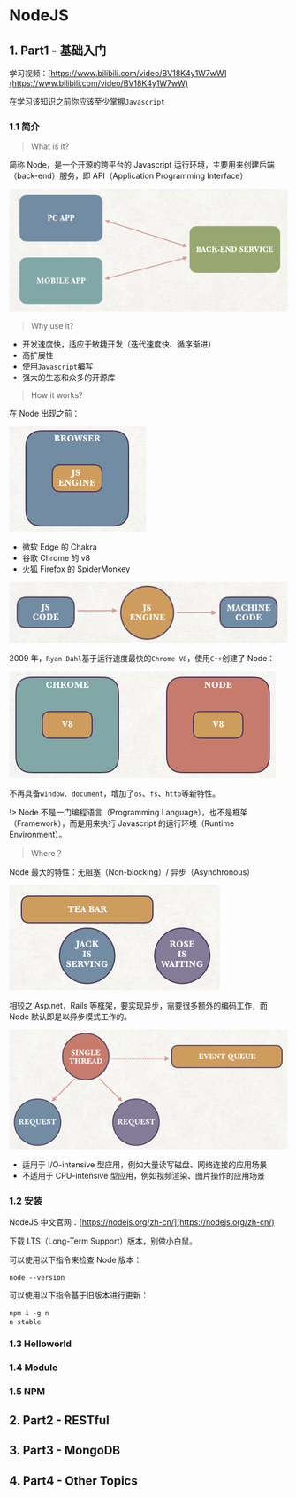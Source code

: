 # NodeJS

## 1. Part1 - 基础入门

学习视频：[https://www.bilibili.com/video/BV18K4y1W7wW](https://www.bilibili.com/video/BV18K4y1W7wW)

在学习该知识之前你应该至少掌握`Javascript`

### 1.1 简介

> What is it?

简称 Node，是一个开源的跨平台的 Javascript 运行环境，主要用来创建后端（back-end）服务，即 API（Application Programming Interface）

![](01.png)

> Why use it?

- 开发速度快，适应于敏捷开发（迭代速度快、循序渐进）
- 高扩展性
- 使用`Javascript`编写
- 强大的生态和众多的开源库

> How it works?

在 Node 出现之前：

![](03.png)

- 微软 Edge 的 Chakra
- 谷歌 Chrome 的 v8
- 火狐 Firefox 的 SpiderMonkey

![](02.png)

2009 年，`Ryan Dahl`基于运行速度最快的`Chrome V8`，使用`C++`创建了 Node：

![](04.png)

不再具备`window`、`document`，增加了`os`、`fs`、`http`等新特性。

!> Node 不是一门编程语言（Programming Language），也不是框架（Framework），而是用来执行 Javascript 的运行环境（Runtime Environment）。

> Where？

Node 最大的特性：无阻塞（Non-blocking）/ 异步（Asynchronous）

![](05.png)

相较之 Asp.net，Rails 等框架，要实现异步，需要很多额外的编码工作，而 Node 默认即是以异步模式工作的。

![](06.png)

- 适用于 I/O-intensive 型应用，例如大量读写磁盘、网络连接的应用场景
- 不适用于 CPU-intensive 型应用，例如视频渲染、图片操作的应用场景

### 1.2 安装

NodeJS 中文官网：[https://nodejs.org/zh-cn/](https://nodejs.org/zh-cn/)

下载 LTS（Long-Term Support）版本，别做小白鼠。

可以使用以下指令来检查 Node 版本：

```shell
node --version
```

可以使用以下指令基于旧版本进行更新：

```shell
npm i -g n
n stable
```

### 1.3 Helloworld

### 1.4 Module

### 1.5 NPM

## 2. Part2 - RESTful

## 3. Part3 - MongoDB

## 4. Part4 - Other Topics

